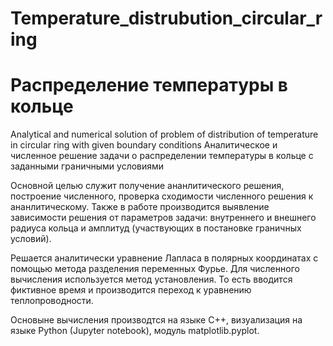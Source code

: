 # Temperature_distrubution_circular_ring
# Распределение температуры в кольце

Analytical and numerical solution of problem of distribution of temperature in circular ring with given boundary conditions
Аналитическое и численное решение задачи о распределении температуры в кольце с заданными граничными условиями

Основной целью служит получение ананлитического решения, построение численного, проверка сходимости численного решения к ананлитическому.
Также в работе производится выявление зависимости решения от параметров задачи: внутреннего и внешнего радиуса кольца
и амплитуд (участвующих в постановке граничных условий).

Решается аналитически уравнение Лапласа в полярных координатах с помощью метода разделения переменных Фурье.
Для численного вычисления используется метод установления. То есть вводится фиктивное время и производится переход
к уравнению теплопроводности.

Основыне вычисления производтся на языке C++, визуализация на языке Python (Jupyter notebook), модуль matplotlib.pyplot.